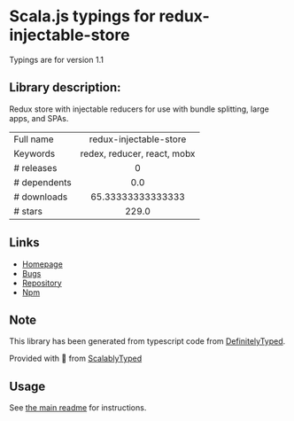 
# Scala.js typings for redux-injectable-store

Typings are for version 1.1

## Library description:
Redux store with injectable reducers for use with bundle splitting, large apps, and SPAs.

|                    |                 |
| ------------------ | :-------------: |
| Full name          | redux-injectable-store |
| Keywords           | redex, reducer, react, mobx |
| # releases         | 0 |
| # dependents       | 0.0 |
| # downloads        | 65.33333333333333 |
| # stars            | 229.0 |

## Links
- [Homepage](https://github.com/lelandrichardson/redux-injectable-store#readme)
- [Bugs](https://github.com/lelandrichardson/redux-injectable-store/issues)
- [Repository](https://github.com/lelandrichardson/redux-injectable-store)
- [Npm](https://www.npmjs.com/package/redux-injectable-store)
    


## Note
This library has been generated from typescript code from [DefinitelyTyped](https://definitelytyped.org).

Provided with :purple_heart: from [ScalablyTyped](https://github.com/oyvindberg/ScalablyTyped)

## Usage
See [the main readme](../../readme.md) for instructions.


